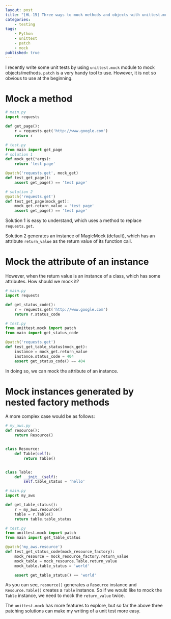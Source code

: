 ```yaml
---
layout: post
title: "[HL-15] Three ways to mock methods and objects with unittest.mock.patch"
categories: 
    - testing
tags: 
    - Python
    - unittest
    - patch
    - mock
published: true
---
```


I recently write some unit tests by using `unittest.mock` module to mock objects/methods. `patch` is a very handy tool to use. However, it is not so obvious to use at the beginning. 

# Mock a method

```python
# main.py
import requests

def get_page():
    r = requests.get('http://www.google.com')
    return r

# test.py
from main import get_page
# solution 1
def mock_get(*args):
    return 'test page'

@patch('requests.get', mock_get)
def test_get_page():
    assert get_page() == 'test page'

# solution 2
@patch('requests.get')
def test_get_page(mock_get):
    mock_get.return_value = 'test page'
    assert get_page() == 'test page'

```

Solution 1 is easy to understand, which uses a method to replace `requests.get`. 

Solution 2 generates an instance of MagicMock (default), which has an attribute `return_value` as the return value of its function call. 

# Mock the attribute of an instance

However, when the return value is an instance of a class, which has some attributes. How should we mock it? 

```python
# main.py
import requests

def get_status_code():
    r = requests.get('http://www.google.com')
    return r.status_code

# test.py
from unittest.mock import patch
from main import get_status_code

@patch('requests.get')
def test_get_table_status(mock_get):
    instance = mock_get.return_value
    instance.status_code = 404
    assert get_status_code() == 404
```

In doing so, we can mock the attribute of an instance. 

# Mock instances generated by nested factory methods

A more complex case would be as follows: 

```python
# my_aws.py
def resource():
    return Resource()


class Resource:
    def Table(self):
        return Table()


class Table:
    def __init__(self):
        self.table_status = 'hello'

# main.py
import my_aws

def get_table_status():
    r = my_aws.resource()
    table = r.Table()
    return table.table_status

# test.py
from unittest.mock import patch
from main import get_table_status

@patch('my_aws.resource')
def test_get_status_code(mock_resource_factory):
    mock_resource = mock_resource_factory.return_value
    mock_table = mock_resource.Table.return_value
    mock_table.table_status = 'world'

    assert get_table_status() == 'world'

```

As you can see, `resource()` generates a `Resource` instance and `Resource.Table()` creates a `Table` instance. So if we would like 
to mock the `Table` instance, we need to mock the `return_value` twice. 

The `unittest.mock` has more features to explore, but so far the above three patching solutions can make my writing of a unit test more easy. 
